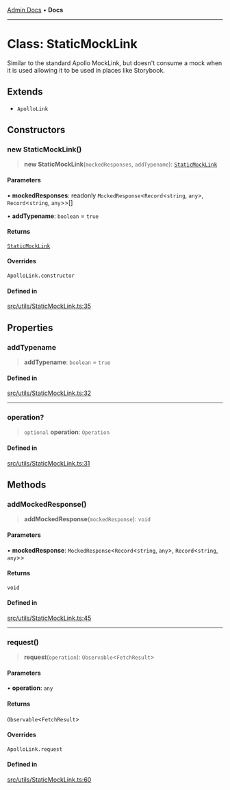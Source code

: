 [Admin Docs](/) • **Docs**

***

# Class: StaticMockLink

Similar to the standard Apollo MockLink, but doesn't consume a mock
when it is used allowing it to be used in places like Storybook.

## Extends

- `ApolloLink`

## Constructors

### new StaticMockLink()

> **new StaticMockLink**(`mockedResponses`, `addTypename`): [`StaticMockLink`](StaticMockLink.md)

#### Parameters

• **mockedResponses**: readonly `MockedResponse`\<`Record`\<`string`, `any`\>, `Record`\<`string`, `any`\>\>[]

• **addTypename**: `boolean` = `true`

#### Returns

[`StaticMockLink`](StaticMockLink.md)

#### Overrides

`ApolloLink.constructor`

#### Defined in

[src/utils/StaticMockLink.ts:35](https://github.com/PalisadoesFoundation/talawa-admin/blob/main/src/utils/StaticMockLink.ts#L35)

## Properties

### addTypename

> **addTypename**: `boolean` = `true`

#### Defined in

[src/utils/StaticMockLink.ts:32](https://github.com/PalisadoesFoundation/talawa-admin/blob/main/src/utils/StaticMockLink.ts#L32)

***

### operation?

> `optional` **operation**: `Operation`

#### Defined in

[src/utils/StaticMockLink.ts:31](https://github.com/PalisadoesFoundation/talawa-admin/blob/main/src/utils/StaticMockLink.ts#L31)

## Methods

### addMockedResponse()

> **addMockedResponse**(`mockedResponse`): `void`

#### Parameters

• **mockedResponse**: `MockedResponse`\<`Record`\<`string`, `any`\>, `Record`\<`string`, `any`\>\>

#### Returns

`void`

#### Defined in

[src/utils/StaticMockLink.ts:45](https://github.com/PalisadoesFoundation/talawa-admin/blob/main/src/utils/StaticMockLink.ts#L45)

***

### request()

> **request**(`operation`): `Observable`\<`FetchResult`\>

#### Parameters

• **operation**: `any`

#### Returns

`Observable`\<`FetchResult`\>

#### Overrides

`ApolloLink.request`

#### Defined in

[src/utils/StaticMockLink.ts:60](https://github.com/PalisadoesFoundation/talawa-admin/blob/main/src/utils/StaticMockLink.ts#L60)
